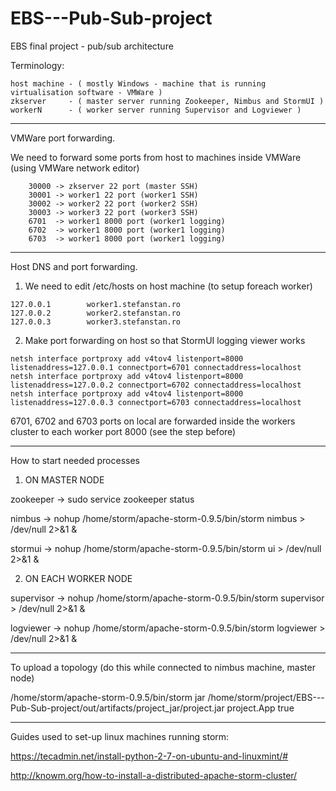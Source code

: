 # EBS---Pub-Sub-project
EBS final project - pub/sub architecture

Terminology:

    host machine - ( mostly Windows - machine that is running virtualisation software - VMWare )    
    zkserver     - ( master server running Zookeeper, Nimbus and StormUI )    
    workerN      - ( worker server running Supervisor and Logviewer )



---------------------------------------------------------------------------------------------------------    

VMWare port forwarding.
	
We need to forward some ports from host to machines inside VMWare (using VMWare network editor)
    
        30000 -> zkserver 22 port (master SSH)
        30001 -> worker1 22 port (worker1 SSH)
        30002 -> worker2 22 port (worker2 SSH)
        30003 -> worker3 22 port (worker3 SSH)
        6701  -> worker1 8000 port (worker1 logging)
        6702  -> worker1 8000 port (worker1 logging)
        6703  -> worker1 8000 port (worker1 logging)
    
---------------------------------------------------------------------------------------------------------    

Host DNS and port forwarding.
   1) We need to edit /etc/hosts on host machine (to setup foreach worker)
   
   	127.0.0.1        worker1.stefanstan.ro
   	127.0.0.2        worker2.stefanstan.ro
   	127.0.0.3        worker3.stefanstan.ro
        
   2) Make port forwarding on host so that StormUI logging viewer works
    
    netsh interface portproxy add v4tov4 listenport=8000 listenaddress=127.0.0.1 connectport=6701 connectaddress=localhost
    netsh interface portproxy add v4tov4 listenport=8000 listenaddress=127.0.0.2 connectport=6702 connectaddress=localhost
    netsh interface portproxy add v4tov4 listenport=8000 listenaddress=127.0.0.3 connectport=6703 connectaddress=localhost
    
6701, 6702 and 6703 ports on local are forwarded inside the workers cluster to each worker port 8000 (see the step before)        
        
---------------------------------------------------------------------------------------------------------         
        
How to start needed processes

   1) ON MASTER NODE
  
zookeeper    ->      sudo service zookeeper status

nimbus       ->      nohup /home/storm/apache-storm-0.9.5/bin/storm nimbus > /dev/null 2>&1 &

stormui      ->      nohup /home/storm/apache-storm-0.9.5/bin/storm ui > /dev/null 2>&1 &

  
  2) ON EACH WORKER NODE
  
supervisor   ->      nohup /home/storm/apache-storm-0.9.5/bin/storm supervisor > /dev/null 2>&1 &

logviewer    ->      nohup /home/storm/apache-storm-0.9.5/bin/storm logviewer > /dev/null 2>&1 &

---------------------------------------------------------------------------------------------------------

To upload a topology (do this while connected to nimbus machine, master node)

/home/storm/apache-storm-0.9.5/bin/storm jar /home/storm/project/EBS---Pub-Sub-project/out/artifacts/project_jar/project.jar project.App true

---------------------------------------------------------------------------------------------------------

Guides used to set-up linux machines running storm:

https://tecadmin.net/install-python-2-7-on-ubuntu-and-linuxmint/#

http://knowm.org/how-to-install-a-distributed-apache-storm-cluster/

